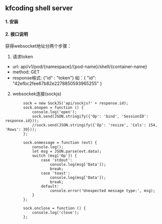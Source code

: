 ## kfcoding shell server

#### 1. 安装

#### 2. 接口说明

获得websocket地址分两个步骤：

1. 请求token
- url: api/v1/pod/{namespace}/{pod-name}/shell/{container-name}
- method: GET
- response格式: {"id" : "token"}
如：{
      "id": "42efbc2fee67b82e2278850593965255"
    }

2. websockek连接(sockjs)

```
        sock = new SockJS('api/sockjs?' + response.id);
        sock.onopen = function () {
            console.log('open');
            sock.send(JSON.stringify({'Op': 'bind', 'SessionID': response.id}));
            //sock.send(JSON.stringify({'Op': 'resize', 'Cols': 154, 'Rows': 39}));
        };

        sock.onmessage = function (evt) {
            console.log();
            let msg = JSON.parse(evt.data);
            switch (msg['Op']) {
                case 'stdout':
                    console.log(msg['Data']);
                    break;
                case 'toast':
                    console.log(msg['Data']);
                    break;
                default:
                    console.error('Unexpected message type:', msg);
            }
        };

        sock.onclose = function () {
            console.log('close');
        };
```
